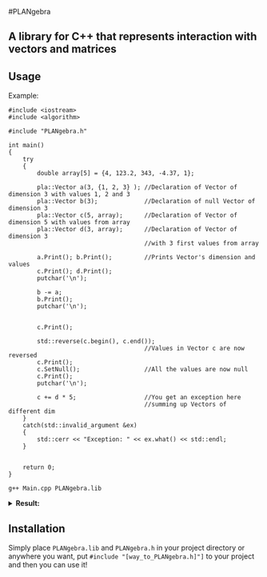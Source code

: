 #PLANgebra                                                                                                   
## A library for C++ that represents interaction with vectors and matrices                                                 

## Usage 
Example:
```
#include <iostream>
#include <algorithm>

#include "PLANgebra.h"

int main()
{
    try
    {
        double array[5] = {4, 123.2, 343, -4.37, 1};

        pla::Vector a(3, {1, 2, 3} ); //Declaration of Vector of dimension 3 with values 1, 2 and 3
        pla::Vector b(3);             //Declaration of null Vector of dimension 3
        pla::Vector c(5, array);      //Declaration of Vector of dimension 5 with values from array
        pla::Vector d(3, array);      //Declaration of Vector of dimension 3
                                      //with 3 first values from array

        a.Print(); b.Print();         //Prints Vector's dimension and values 
        c.Print(); d.Print();
        putchar('\n');        

        b -= a;
        b.Print();                    
        putchar('\n');


        c.Print();

        std::reverse(c.begin(), c.end());
                                      //Values in Vector c are now reversed
        c.Print();
        c.SetNull();                  //All the values are now null
        c.Print();
        putchar('\n');

        c += d * 5;                   //You get an exception here 
                                      //summing up Vectors of different dim
    }
    catch(std::invalid_argument &ex)
    {
        std::cerr << "Exception: " << ex.what() << std::endl;
    }


    return 0;
}
```
```
g++ Main.cpp PLANgebra.lib
```

<details>
<summary><b> Result: </b> </summary>

```
Vector: dimension 3, value 1 2 3 
Vector: dimension 3, value 0 0 0 
Vector: dimension 5, value 4 123.2 343 -4.37 1 
Vector: dimension 3, value 4 123.2 343 

Vector: dimension 3, value -1 -2 -3 

Vector: dimension 5, value 4 123.2 343 -4.37 1 
Vector: dimension 5, value 1 -4.37 343 123.2 4 
Vector: dimension 5, value 0 0 0 0 0 

Exception: The summed Vector::Vectors must be of the same dimension - 
You are trying to summ up Vector of dimension 5 with Vector of dimension 3
```
</details>

## Installation                                                                                             
Simply place `PLANgebra.lib` and `PLANgebra.h` in your project directory or anywhere you want, put `#include "[way_to_PLANgebra.h]"]` to your project and then you can use it!

